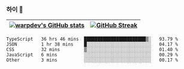 
### 하이 👋
[![warpdev's GitHub stats](https://github-readme-stats.vercel.app/api?username=warpdev&show_icons=true&theme=vue-dark)](#) |[![GitHub Streak](https://github-readme-streak-stats.herokuapp.com/?user=warpdev&theme=dark)](#)
--- | --- |
<!--START_SECTION:waka-->

```text
TypeScript   36 hrs 46 mins  ███████████████████████▒░   93.79 %
JSON         1 hr 38 mins    █░░░░░░░░░░░░░░░░░░░░░░░░   04.17 %
CSS          32 mins         ▒░░░░░░░░░░░░░░░░░░░░░░░░   01.40 %
JavaScript   6 mins          ░░░░░░░░░░░░░░░░░░░░░░░░░   00.29 %
Other        3 mins          ░░░░░░░░░░░░░░░░░░░░░░░░░   00.17 %
```

<!--END_SECTION:waka-->

<!--
**warpdev/warpdev** is a ✨ _special_ ✨ repository because its `README.md` (this file) appears on your GitHub profile.

Here are some ideas to get you started:

- 🔭 I’m currently working on ...
- 🌱 I’m currently learning ...
- 👯 I’m looking to collaborate on ...
- 🤔 I’m looking for help with ...
- 💬 Ask me about ...
- 📫 How to reach me: ...
- 😄 Pronouns: ...
- ⚡ Fun fact: ...
-->
